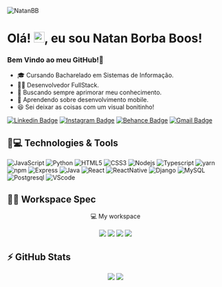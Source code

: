 <p align="left"><img src="https://komarev.com/ghpvc/?username=NatanBB" alt="NatanBB" /></p>

<h1 align = "justify"> Olá! <img src="https://media.giphy.com/media/hvRJCLFzcasrR4ia7z/giphy.gif" width="25px">, eu sou Natan Borba Boos! </h1>
<h3>Bem Vindo ao meu GitHub!🚀</h3>

- 🎓 Cursando Bacharelado em Sistemas de Informação.
- 👨‍💻 Desenvolvedor FullStack.
- 🚀 Buscando sempre aprimorar meu conhecimento.
- 📱 Aprendendo sobre desenvolvimento mobile.
- 😆 Sei deixar as coisas com um visual bonitinho!

[![Linkedin Badge](https://img.shields.io/badge/-Linkedin-blue?style=flat-square&logo=Linkedin&logoColor=white&link=https://www.linkedin.com/in/natan-borba-boos-a0a71b203/)](https://www.linkedin.com/in/natan-borba-boos-a0a71b203/)
[![Instagram Badge](https://img.shields.io/badge/-Instagram-purple?style=flat-square&logo=instagram&logoColor=white&link=https://www.instagram.com/natan_borbaboos/)](https://www.instagram.com/natan_borbaboos/)
[![Behance Badge](https://img.shields.io/badge/-Behance-blue?style=flat?link=https://www.behance.net/natanborba/)](https://www.behance.net/natanborba)
[![Gmail Badge](https://img.shields.io/badge/-natanborba77@gmail.com-c14438?style=flat-square&logo=Gmail&logoColor=white&link=mailto:natansl@gmail.com)](mailto:natanborba77@gmail.com)

## 🚀💻 Technologies & Tools

![JavaScript](https://img.shields.io/badge/JavaScript-F7DF1E?style=for-the-badge&logo=javascript&logoColor=black)
![Python](https://img.shields.io/badge/Python-3776AB?style=for-the-badge&logo=python&logoColor=white)
![HTML5](https://img.shields.io/badge/HTML5-E34F26?style=for-the-badge&logo=html5&logoColor=white)
![CSS3](https://img.shields.io/badge/CSS3-1572B6?style=for-the-badge&logo=css3&logoColor=white)
![Nodejs](https://img.shields.io/badge/Node.js-43853D?style=for-the-badge&logo=node.js&logoColor=white)
![Typescript](https://img.shields.io/badge/TypeScript-007ACC?style=for-the-badge&logo=typescript&logoColor=white)
![yarn](https://img.shields.io/badge/Yarn-2C8EBB?style=for-the-badge&logo=yarn&logoColor=white)
![npm](https://img.shields.io/badge/npm-CB3837?style=for-the-badge&logo=npm&logoColor=white)
![Express](https://img.shields.io/badge/Express.js-404D59?style=for-the-badge&logo=express&logoColor=white)
![Java](https://img.shields.io/badge/Java-ED8B00?style=for-the-badge&logo=java&logoColor=white)
![React](https://img.shields.io/badge/React-20232A?style=for-the-badge&logo=react&logoColor=61DAFB)
![ReactNative](https://img.shields.io/badge/React_Native-20232A?style=for-the-badge&logo=react&logoColor=61DAFB)
![Django](https://img.shields.io/badge/Django-092E20?style=for-the-badge&logo=django&logoColor=white)
![MySQL](https://img.shields.io/badge/MySQL-00000F?style=for-the-badge&logo=mysql&logoColor=white)
![Postgresql](https://img.shields.io/badge/PostgreSQL-316192?style=for-the-badge&logo=postgresql&logoColor=white)
![VScode](https://img.shields.io/badge/Visual_Studio_Code-0078D4?style=for-the-badge&logo=visual%20studio%20code&logoColor=white)

## 👨‍💻 Workspace Spec

<p align='center'>
  💻 My workspace<br/><br/>
  <img src="https://img.shields.io/badge/windows-%230078D6.svg?&style=for-the-badge&logo=windows&logoColor=white" />
  <img src="https://img.shields.io/badge/intel-core%20i5%207th-%230071C5.svg?&style=for-the-badge&logo=intel&logoColor=white" />
  <img src="https://img.shields.io/badge/RAM-8GB-%230071C5.svg?&style=for-the-badge&logoColor=white" />
  <img src="https://img.shields.io/badge/nvidia-gtx%201050Ti-%2376B900.svg?&style=for-the-badge&logo=nvidia&logoColor=white" />
</p>

## ⚡ GitHub Stats

<p align='center'>
  <img src="https://github-readme-stats.vercel.app/api?username=NatanBB&show_icons=true&count_private=true&show_icons=true&include_all_commits=true" />
  <img src="https://github-readme-stats.vercel.app/api/top-langs/?username=NatanBB&hide=TeX&layout=compact" />
</p>

